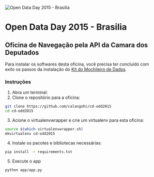 ![Open Data Day 2015 - Brasilia](https://github.com/calangohc/open-data-day-2015/logo_opendataday_brasilia_2015.png)

# Open Data Day 2015 - Brasilia

## Oficina de Navegação pela API da Camara dos Deputados

Para instalar os softwares desta oficina, você precisa ter concluido com exito os passos da instalação do [Kit do Mochileiro de Dados](https://github.com/calangohc/open-data-day-2015).

### Instruções
1. Abra um terminal:
2. Clone o repositório para a oficina:
```bash
git clone https://github.com/calangohc/cd-odd2015
cd cd-odd2015
```
3. Acione o virtualenvwrapper e crie um virtualenv para esta oficina:
```bash
source $(which virtualenvwrapper.sh)
mkvirtualenv cd-odd2015
```
4. Instale os pacotes e bibliotecas necessárias:
```bash
pip install -r requirements.txt
```
5. Execute o app
```bash
python app/app.py
```